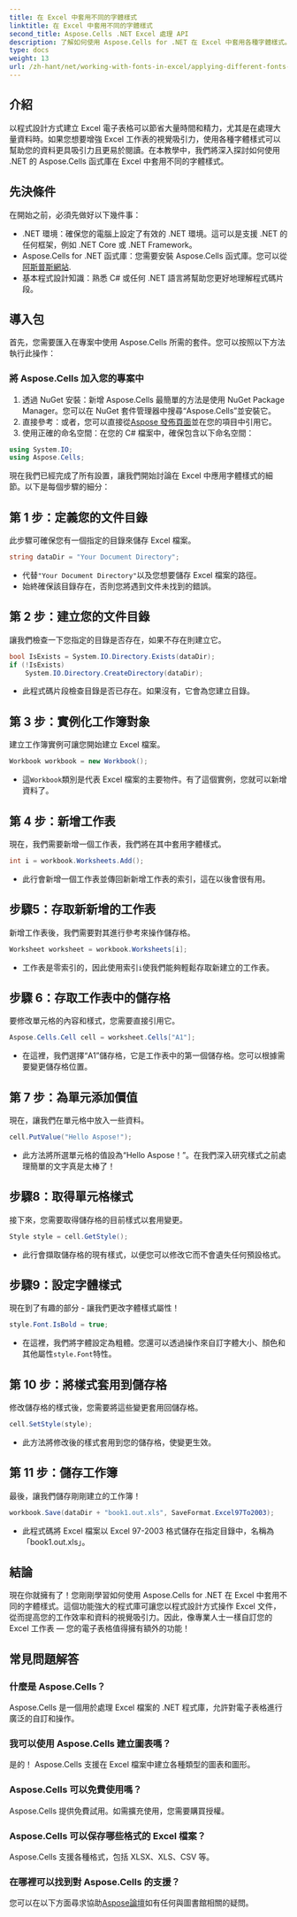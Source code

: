 ```yaml
---
title: 在 Excel 中套用不同的字體樣式
linktitle: 在 Excel 中套用不同的字體樣式
second_title: Aspose.Cells .NET Excel 處理 API
description: 了解如何使用 Aspose.Cells for .NET 在 Excel 中套用各種字體樣式。增強電子表格設計的逐步教學。
type: docs
weight: 13
url: /zh-hant/net/working-with-fonts-in-excel/applying-different-fonts-styles/
---
```

## 介紹
以程式設計方式建立 Excel 電子表格可以節省大量時間和精力，尤其是在處理大量資料時。如果您想要增強 Excel 工作表的視覺吸引力，使用各種字體樣式可以幫助您的資料更具吸引力且更易於閱讀。在本教學中，我們將深入探討如何使用 .NET 的 Aspose.Cells 函式庫在 Excel 中套用不同的字體樣式。
## 先決條件
在開始之前，必須先做好以下幾件事：
- .NET 環境：確保您的電腦上設定了有效的 .NET 環境。這可以是支援 .NET 的任何框架，例如 .NET Core 或 .NET Framework。
-  Aspose.Cells for .NET 函式庫：您需要安裝 Aspose.Cells 函式庫。您可以從[阿斯普斯網站](https://releases.aspose.com/cells/net/). 
- 基本程式設計知識：熟悉 C# 或任何 .NET 語言將幫助您更好地理解程式碼片段。
## 導入包
首先，您需要匯入在專案中使用 Aspose.Cells 所需的套件。您可以按照以下方法執行此操作：
### 將 Aspose.Cells 加入您的專案中
1. 透過 NuGet 安裝：新增 Aspose.Cells 最簡單的方法是使用 NuGet Package Manager。您可以在 NuGet 套件管理器中搜尋“Aspose.Cells”並安裝它。
2. 直接參考：或者，您可以直接從[Aspose 發佈頁面](https://releases.aspose.com/cells/net/)並在您的項目中引用它。
3. 使用正確的命名空間：在您的 C# 檔案中，確保包含以下命名空間：
```csharp
using System.IO;
using Aspose.Cells;
```
現在我們已經完成了所有設置，讓我們開始討論在 Excel 中應用字體樣式的細節。以下是每個步驟的細分：
## 第 1 步：定義您的文件目錄
此步驟可確保您有一個指定的目錄來儲存 Excel 檔案。 
```csharp
string dataDir = "Your Document Directory";
```
- 代替`"Your Document Directory"`以及您想要儲存 Excel 檔案的路徑。
- 始終確保該目錄存在，否則您將遇到文件未找到的錯誤。
## 第 2 步：建立您的文件目錄
讓我們檢查一下您指定的目錄是否存在，如果不存在則建立它。
```csharp
bool IsExists = System.IO.Directory.Exists(dataDir);
if (!IsExists)
    System.IO.Directory.CreateDirectory(dataDir);
```
- 此程式碼片段檢查目錄是否已存在。如果沒有，它會為您建立目錄。 
## 第 3 步：實例化工作簿對象
建立工作簿實例可讓您開始建立 Excel 檔案。
```csharp
Workbook workbook = new Workbook();
```
- 這`Workbook`類別是代表 Excel 檔案的主要物件。有了這個實例，您就可以新增資料了。
## 第 4 步：新增工作表
現在，我們需要新增一個工作表，我們將在其中套用字體樣式。
```csharp
int i = workbook.Worksheets.Add();
```

- 此行會新增一個工作表並傳回新新增工作表的索引，這在以後會很有用。
## 步驟5：存取新新增的工作表
新增工作表後，我們需要對其進行參考來操作儲存格。
```csharp
Worksheet worksheet = workbook.Worksheets[i];
```

- 工作表是零索引的，因此使用索引`i`使我們能夠輕鬆存取新建立的工作表。
## 步驟 6：存取工作表中的儲存格
要修改單元格的內容和樣式，您需要直接引用它。
```csharp
Aspose.Cells.Cell cell = worksheet.Cells["A1"];
```

- 在這裡，我們選擇“A1”儲存格，它是工作表中的第一個儲存格。您可以根據需要變更儲存格位置。
## 第 7 步：為單元添加價值
現在，讓我們在單元格中放入一些資料。
```csharp
cell.PutValue("Hello Aspose!");
```

- 此方法將所選單元格的值設為“Hello Aspose！”。在我們深入研究樣式之前處理簡單的文字真是太棒了！
## 步驟8：取得單元格樣式
接下來，您需要取得儲存格的目前樣式以套用變更。
```csharp
Style style = cell.GetStyle();
```

- 此行會擷取儲存格的現有樣式，以便您可以修改它而不會遺失任何預設格式。
## 步驟9：設定字體樣式
現在到了有趣的部分 - 讓我們更改字體樣式屬性！
```csharp
style.Font.IsBold = true;
```

- 在這裡，我們將字體設定為粗體。您還可以透過操作來自訂字體大小、顏色和其他屬性`style.Font`特性。
## 第 10 步：將樣式套用到儲存格
修改儲存格的樣式後，您需要將這些變更套用回儲存格。
```csharp
cell.SetStyle(style);
```

- 此方法將修改後的樣式套用到您的儲存格，使變更生效。
## 第 11 步：儲存工作簿
最後，讓我們儲存剛剛建立的工作簿！
```csharp
workbook.Save(dataDir + "book1.out.xls", SaveFormat.Excel97To2003);
```

- 此程式碼將 Excel 檔案以 Excel 97-2003 格式儲存在指定目錄中，名稱為「book1.out.xls」。
## 結論
現在你就擁有了！您剛剛學習如何使用 Aspose.Cells for .NET 在 Excel 中套用不同的字體樣式。這個功能強大的程式庫可讓您以程式設計方式操作 Excel 文件，從而提高您的工作效率和資料的視覺吸引力。因此，像專業人士一樣自訂您的 Excel 工作表 — 您的電子表格值得擁有額外的功能！
## 常見問題解答
### 什麼是 Aspose.Cells？  
Aspose.Cells 是一個用於處理 Excel 檔案的 .NET 程式庫，允許對電子表格進行廣泛的自訂和操作。
### 我可以使用 Aspose.Cells 建立圖表嗎？  
是的！ Aspose.Cells 支援在 Excel 檔案中建立各種類型的圖表和圖形。
### Aspose.Cells 可以免費使用嗎？  
Aspose.Cells 提供免費試用。如需擴充使用，您需要購買授權。  
### Aspose.Cells 可以保存哪些格式的 Excel 檔案？  
Aspose.Cells 支援各種格式，包括 XLSX、XLS、CSV 等。
### 在哪裡可以找到對 Aspose.Cells 的支援？  
您可以在以下方面尋求協助[Aspose論壇](https://forum.aspose.com/c/cells/9)如有任何與圖書館相關的疑問。